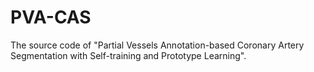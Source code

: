 # PVA-CAS
The source code of "Partial Vessels Annotation-based Coronary Artery Segmentation with Self-training and Prototype Learning".
